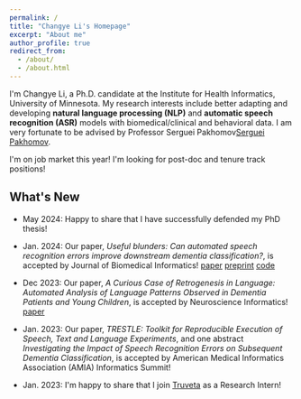 ```yaml
---
permalink: /
title: "Changye Li's Homepage"
excerpt: "About me"
author_profile: true
redirect_from:
  - /about/
  - /about.html
---
```


I'm Changye Li, a Ph.D. candidate at the Institute for Health Informatics, University of Minnesota. My research interests include better adapting and developing **natural language processing (NLP)** and **automatic speech recognition (ASR)** models with biomedical/clinical and behavioral data. I am very fortunate to be advised by Professor Serguei Pakhomov[Serguei Pakhomov](https://www.pharmacy.umn.edu/bio/institute-of-personalized-medi/serguei-pakhomov).

I'm on job market this year! I'm looking for post-doc and tenure track positions!

## What's New

- May 2024: Happy to share that I have successfully defended my PhD thesis!

- Jan. 2024: Our paper, *Useful blunders: Can automated speech recognition errors improve downstream dementia classification?*, is accepted by Journal of Biomedical Informatics! [paper](https://doi.org/10.1016/j.jbi.2024.104598) [preprint](
https://doi.org/10.48550/arXiv.2401.05551) [code](https://github.com/LinguisticAnomalies/paradox-asr)
- Dec 2023: Our paper, *A Curious Case of Retrogenesis in Language: Automated Analysis of Language Patterns Observed in Dementia Patients and Young Children*, is accepted by Neuroscience Informatics! [paper](10.1016/j.neuri.2023.100155)
- Jan. 2023: Our paper, *TRESTLE: Toolkit for Reproducible Execution of Speech, Text and Language Experiments*, and one abstract *Investigating the Impact of Speech Recognition Errors on Subsequent Dementia Classification*, is accepted by American Medical Informatics Association (AMIA) Informatics Summit!
- Jan. 2023: I'm happy to share that I join [Truveta](https://www.truveta.com/) as a Research Intern!
